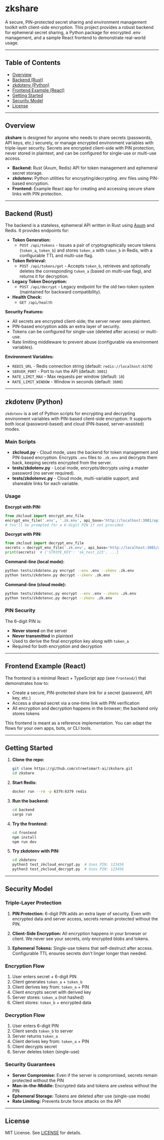 # zkshare

A secure, PIN-protected secret sharing and environment management toolkit with client-side encryption. This project provides a robust backend for ephemeral secret sharing, a Python package for encrypted .env management, and a sample React frontend to demonstrate real-world usage.

---

## Table of Contents
- [Overview](#overview)
- [Backend (Rust)](#backend-rust)
- [zkdotenv (Python)](#zkdotenv-python)
- [Frontend Example (React)](#frontend-example-react)
- [Getting Started](#getting-started)
- [Security Model](#security-model)
- [License](#license)

---

## Overview

**zkshare** is designed for anyone who needs to share secrets (passwords, API keys, etc.) securely, or manage encrypted environment variables with triple-layer security. Secrets are encrypted client-side with PIN protection, never stored in plaintext, and can be configured for single-use or multi-use access.

- **Backend:** Rust (Axum, Redis) API for token management and ephemeral secret storage.
- **zkdotenv:** Python utilities for encrypting/decrypting .env files using PIN-based encryption.
- **Frontend:** Example React app for creating and accessing secure share links with PIN protection.

---

## Backend (Rust)

The backend is a stateless, ephemeral API written in Rust using [Axum](https://github.com/tokio-rs/axum) and Redis. It provides endpoints for:

- **Token Generation:**
  - `POST /api/tokens` - Issues a pair of cryptographically secure tokens (`token_a`, `token_b`) and stores `token_a` with `token_b` in Redis, with a configurable TTL and multi-use flag.
- **Token Retrieval:**
  - `POST /api/tokens/get` - Accepts `token_b`, retrieves and optionally deletes the corresponding `token_a` (based on multi-use flag), and returns it for decryption.
- **Legacy Token Decryption:**
  - `POST /api/decrypt` - Legacy endpoint for the old two-token system (maintained for backward compatibility).
- **Health Check:**
  - `GET /api/health`

**Security Features:**
- All secrets are encrypted client-side; the server never sees plaintext.
- PIN-based encryption adds an extra layer of security.
- Tokens can be configured for single-use (deleted after access) or multi-use.
- Rate limiting middleware to prevent abuse (configurable via environment variables).

**Environment Variables:**
- `REDIS_URL` - Redis connection string (default: `redis://localhost:6379`)
- `SERVER_PORT` - Port to run the API (default: `3001`)
- `RATE_LIMIT_MAX` - Max requests per window (default: `10`)
- `RATE_LIMIT_WINDOW` - Window in seconds (default: `3600`)

---

## zkdotenv (Python)

`zkdotenv` is a set of Python scripts for encrypting and decrypting environment variables with PIN-based client-side encryption. It supports both local (password-based) and cloud (PIN-based, server-assisted) modes.

### Main Scripts

- **zkcloud.py** - Cloud mode, uses the backend for token management and PIN-based encryption. Encrypts `.env` files to `.zk.env` and decrypts them back, keeping secrets encrypted from the server.
- **tests/zkdotenv.py** - Local mode, encrypts/decrypts using a master password (no server required).
- **tests/zkdotenvc.py** - Cloud mode, multi-variable support, and shareable links for each variable.

### Usage

**Encrypt with PIN:**
```python
from zkcloud import encrypt_env_file
encrypt_env_file('.env', '.zk.env', api_base='http://localhost:3001/api', pin='123456')
# You'll be prompted for a 6-digit PIN if not provided
```

**Decrypt with PIN:**
```python
from zkcloud import decrypt_env_file
secrets = decrypt_env_file('.zk.env', api_base='http://localhost:3001/api', pin='123456')
print(secrets)  # {'STRIPE_KEY': 'sk_test_123', ...}
```

**Command-line (local mode):**
```bash
python tests/zkdotenv.py encrypt --env .env --zkenv .zk.env
python tests/zkdotenv.py decrypt --zkenv .zk.env
```

**Command-line (cloud mode):**
```bash
python tests/zkdotenvc.py encrypt --env .env --zkenv .zk.env
python tests/zkdotenvc.py decrypt --zkenv .zk.env
```

### PIN Security

The 6-digit PIN is:
- **Never stored** on the server
- **Never transmitted** in plaintext
- Used to derive the final encryption key along with `token_a`
- Required for both encryption and decryption

---

## Frontend Example (React)

The frontend is a minimal React + TypeScript app (see `frontend/`) that demonstrates how to:
- Create a secure, PIN-protected share link for a secret (password, API key, etc.)
- Access a shared secret via a one-time link with PIN verification
- All encryption and decryption happens in the browser; the backend only stores tokens

This frontend is meant as a reference implementation. You can adapt the flows for your own apps, bots, or CLI tools.

---

## Getting Started

1. **Clone the repo:**
   ```bash
   git clone https://github.com/streetsmart-ai/zkshare.git
   cd zkshare
   ```
2. **Start Redis:**
   ```bash
   docker run --rm -p 6379:6379 redis
   ```
3. **Run the backend:**
   ```bash
   cd backend
   cargo run
   ```
4. **Try the frontend:**
   ```bash
   cd frontend
   npm install
   npm run dev
   ```
5. **Try zkdotenv with PIN:**
   ```bash
   cd zkdotenv
   python3 test_zkcloud_encrypt.py  # Uses PIN: 123456
   python3 test_zkcloud_decrypt.py  # Uses PIN: 123456
   ```

---

## Security Model

### Triple-Layer Protection

1. **PIN Protection:** 6-digit PIN adds an extra layer of security. Even with encrypted data and server access, secrets remain protected without the PIN.

2. **Client-Side Encryption:** All encryption happens in your browser or client. We never see your secrets, only encrypted blobs and tokens.

3. **Ephemeral Tokens:** Single-use tokens that self-destruct after access. Configurable TTL ensures secrets don't linger longer than needed.

### Encryption Flow

1. User enters secret + 6-digit PIN
2. Client generates `token_a` + `token_b`
3. Client derives key from: `token_a` + PIN
4. Client encrypts secret with derived key
5. Server stores: `token_a` (not hashed)
6. Client stores: `token_b` + encrypted data

### Decryption Flow

1. User enters 6-digit PIN
2. Client sends `token_b` to server
3. Server returns `token_a`
4. Client derives key from: `token_a` + PIN
5. Client decrypts secret
6. Server deletes token (single-use)

### Security Guarantees

- **Server Compromise:** Even if the server is compromised, secrets remain protected without the PIN
- **Man-in-the-Middle:** Encrypted data and tokens are useless without the PIN
- **Ephemeral Storage:** Tokens are deleted after use (single-use mode)
- **Rate Limiting:** Prevents brute force attacks on the API

---

## License

MIT License. See [LICENSE](LICENSE) for details.